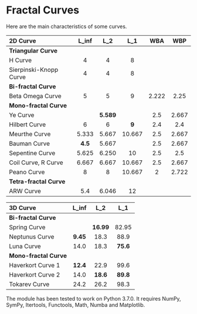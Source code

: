 # Fractal Curves

Here are the main characteristics of some curves.

|2D Curve               |  L_inf  |   L_2   |   L_1   |   WBA  |   WBP  |
|:---                   |  :---:  |  :---:  |  :---:  |  :---: |  :---: |
|**Triangular Curve**   |         |         |         |        |        |
|H Curve                |    4    |    4    |    8    |        |        |
|Sierpinski-Knopp Curve |    4    |    4    |    8    |        |        |
|**Bi-fractal Curve**   |         |         |         |        |        |
|Beta Omega Curve       |    5    |    5    |    9    |  2.222 |  2.25  |
|**Mono-fractal Curve** |         |         |         |        |        |
|Ye Curve               |         |**5.589**|         |  2.5   |  2.667 |
|Hilbert Curve          |    6    |    6    |  **9**  |  2.4   |  2.4   |
|Meurthe Curve          |  5.333  |  5.667  | 10.667  |  2.5   |  2.667 |
|Bauman Curve           | **4.5** |  5.667  |         |  2.5   |  2.667 |
|Sepentine Curve        |  5.625  |  6.250  |   10    |  2.5   |  2.5   |
|Coil Curve, R Curve    |  6.667  |  6.667  | 10.667  |  2.5   |  2.667 |
|Peano Curve            |    8    |    8    | 10.667  |   2    |  2.722 |
|**Tetra-fractal Curve**|         |         |         |        |        |
|ARW Curve              |   5.4   |  6.046  |   12    |        |        |

|3D Curve               |  L_inf  |   L_2   |   L_1   |
|:---                   |  :---:  |  :---:  |  :---:  |
|**Bi-fractal Curve**                                 |
|Spring Curve           |         |**16.99**|  82.95  |
|Neptunus Curve         |**9.45** |  18.3   |  88.9   |
|Luna Curve             |  14.0   |  18.3   |**75.6** |
|**Mono-fractal Curve**                               |
|Haverkort Curve 1      |**12.4** |  22.9   |  99.6   |
|Haverkort Curve 2      |  14.0   |**18.6** |**89.8** |
|Tokarev Curve          |  24.2   |  26.2   |  98.3   |

The module has been tested to work on Python 3.7.0. It requires NumPy, SymPy, Itertools, Functools, Math, Numba and Matplotlib.
